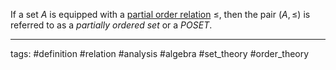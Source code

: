 If a set $A$ is equipped with a [partial order relation](partial%20order%20relation.md) $\leq$, then the pair $(A,\leq)$ is referred to as a *partially ordered set* or a *POSET*.

---

tags: #definition #relation #analysis #algebra #set_theory #order_theory
